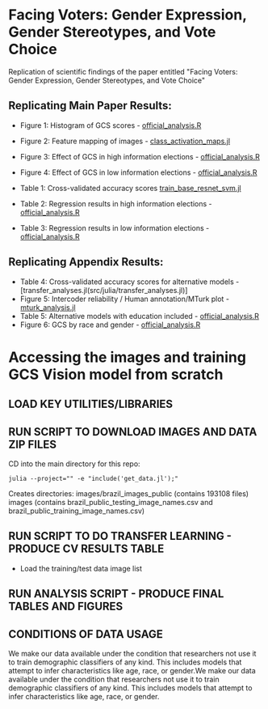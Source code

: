 # Facing Voters: Gender Expression, Gender Stereotypes, and Vote Choice
Replication of scientific findings of the paper entitled "Facing Voters: Gender Expression, Gender Stereotypes, and Vote Choice"

## Replicating Main Paper Results: 

- Figure 1: Histogram of GCS scores - [official_analysis.R](src/R/official_analysis.R)
- Figure 2: Feature mapping of images - [class_activation_maps.jl](src/julia/class_activation_maps.jl)
- Figure 3: Effect of GCS in high information elections - [official_analysis.R](src/R/official_analysis.R)
- Figure 4: Effect of GCS in low information elections - [official_analysis.R](src/R/official_analysis.R)

- Table 1: Cross-validated accuracy scores [train_base_resnet_svm.jl](src/julia/train_base_resnet_svm.jl)
- Table 2: Regression results in high information elections - [official_analysis.R](src/R/official_analysis.R)
- Table 3: Regression results in low information elections - [official_analysis.R](src/R/official_analysis.R)

## Replicating Appendix Results: 
- Table 4: Cross-validated accuracy scores for alternative models - [transfer_analyses.jl(src/julia/transfer_analyses.jl)]
- Figure 5: Intercoder reliability / Human annotation/MTurk plot - [mturk_analysis.jl](src/julia/mturk_analysis.jl)
- Table 5: Alternative models with education included - [official_analysis.R](src/R/official_analysis.R)
- Figure 6: GCS by race and gender - [official_analysis.R](src/R/official_analysis.R)

# Accessing the images and training GCS Vision model from scratch 

## LOAD KEY UTILITIES/LIBRARIES

## RUN SCRIPT TO DOWNLOAD IMAGES AND DATA ZIP FILES 

CD into the main directory for this repo:
```shell
julia --project="" -e "include('get_data.jl');"
```
Creates directories: 
images/brazil_images_public (contains 193108 files)
images (contains brazil_public_testing_image_names.csv and brazil_public_training_image_names.csv)


## RUN SCRIPT TO DO TRANSFER LEARNING - PRODUCE CV RESULTS TABLE 

- Load the training/test data image list 




## RUN ANALYSIS SCRIPT - PRODUCE FINAL TABLES AND FIGURES 


## CONDITIONS OF DATA USAGE 

We make our data available under the condition that researchers not use it to train demographic classifiers of any kind. This includes models that attempt to infer characteristics like age, race, or gender.We make our data available under the condition that researchers not use it to train demographic classifiers of any kind. This includes models that attempt to infer characteristics like age, race, or gender.
